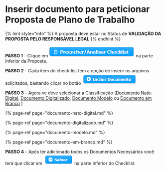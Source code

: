 # Inserir documento para peticionar Proposta de Plano de Trabalho

{% hint style="info" %}
A proposta deve estar no Status de **VALIDAÇÃO DA PROPOSTA PELO RESPONSÁVEL LEGAL**
{% endhint %}

**PASSO 1** - Clique em  ![](../../.gitbook/assets/botao_preencher_analisa_checklist.png) na parte inferior da Proposta.

**PASSO 2** - Cada item do check-list tem a opção de inserir os arquivos solicitados, bastando clicar no botão ![](../../.gitbook/assets/image%20%28444%29.png) 

**PASSO 3** - Agora vc deve selecionar a Classificação \([Documento Nato-Digital](documento-nato-digital.md), [Documento Digitalizado](documento-digitalizado.md), [Documento Modelo](documento-modelo.md) ou [Documento em Branco](documento-em-branco.md) \) 

{% page-ref page="documento-nato-digital.md" %}

{% page-ref page="documento-digitalizado.md" %}

{% page-ref page="documento-modelo.md" %}

{% page-ref page="documento-em-branco.md" %}

**PASSO 4** - Após ter adicionado todos os Documentos Necessários você terá que clicar em ![](../../.gitbook/assets/salvar%20%281%29.png)na parte inferior do Checklist.

